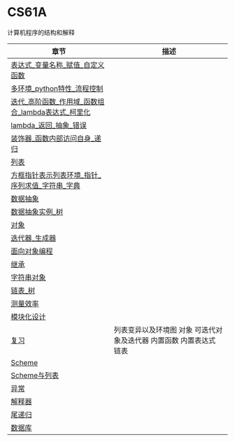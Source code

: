 # CS61A

计算机程序的结构和解释

| 章节 | 描述 |
| - | - |
| [表达式_变量名称_赋值_自定义函数](Unit1.md) | |
| [多环境_python特性_流程控制](Unit2.md) | |
| [迭代_高阶函数_作用域_函数组合_lambda表达式_柯里化](Unit3.md) | |
| [lambda_返回_抽象_错误](Unit4.md) | |
| [装饰器_函数内部访问自身_递归](Unit5.md) | |
| [列表](Unit6.md) | |
| [方框指针表示列表环境_指针_序列求值_字符串_字典](Unit7.md) | |
| [数据抽象](Unit8.md) | |
| [数据抽象实例_树](Unit9.md) | |
| [对象](Unit10.md) | |
| [迭代器_生成器](Unit11.md) | |
| [面向对象编程](Unit12.md) | |
| [继承](Unit13.md) | |
| [字符串对象](Unit14.md) | |
| [链表_树](Unit15.md) | |
| [测量效率](Unit16.md) | |
| [模块化设计](Unit17.md) | |
| [复习](Unit18.md) | 列表变异以及环境图 对象 可迭代对象及迭代器 内置函数 内置表达式 链表|
| [Scheme](Unit19.md) | |
| [Scheme与列表](Unit20.md) | |
| [异常](Unit21.md) | |
| [解释器](Unit22.md) | |
| [尾递归](Unit24.md) | |
| [数据库](Unit23.md) | |
